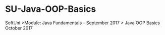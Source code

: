 # SU-Java-OOP-Basics
SoftUni >Module: Java Fundamentals - September 2017 > Java OOP Basics October 2017

